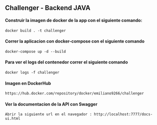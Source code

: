 ## Challenger - Backend JAVA


#### Construir la imagen de docker de la app con el siguiente comando:

    docker build . -t challenger

#### Correr la aplicacion con docker-compose con el siguiente comando

    docker-compose up -d --build

#### Para ver el logs del contenedor correr el siguiente comando

    docker logs -f challenger
#### Imagen en DockerHub

    https://hub.docker.com/repository/docker/emiliano9266/challenger

#### Ver la documentacion de la API con Swagger

    Abrir la siguiente url en el navegador : http://localhost:7777/docs-ui.html



